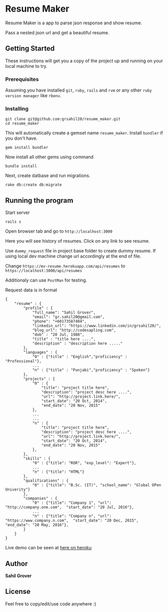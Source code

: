 # Resume Maker

 Resume Maker is a app to parse json response and show resume.

Pass a nested json url and get a beautiful resume.

## Getting Started

These instructions will get you a copy of the project up and running on your local machine to try.

### Prerequisites

Assuming you have installed `git`, `ruby`, `rails` and `rvm` or any other `ruby version manager` like `rbenv`.


### Installing

```
git clone git@github.com:grsahil20/resume_maker.git
cd resume_maker
```

This will automatically create a gemset name `resume_maker`. Install `bundler` if you don't have.

`gem install bundler`

Now install all other gems using command

```
bundle install
```

Next, create datbase and run migrations.


```
rake db:create db:migrate
```


## Running the program

Start server

```
rails s
```

Open browser tab and go to `http://localhost:3000`

Here you will see history of resumes.
Click on any link to see resume.

Use `dummy_request` file in project base folder to create dummy resume. If using local dev machine change url accordingly at the end of file.




Change `https://mv-resume.herokuapp.com/api/resumes` to `https://localhost:3000/api/resumes`

Additionaly can use `PostMan` for testing.

Request data is in format

```
{
    "resume" : {
        "profile" : {
            "full_name": "Sahil Grover",
            "email": "gr.sahil20@gmail.com",
            "phone": "+60173587404",
            "linkedin_url": "https://www.linkedin.com/in/grsahil20/",
            "blog_url": "http://codesapling.com",
            "dob" : "20 Jul, 1988",
            "title" : "title here ....",
            "description" : "description here ....."
        },
        "languages" : {
            "0" : {"title" : "English","proficiency" : "Professional"},
            ...
            "n" : {"title" : "Punjabi","proficiency" : "Spoken"}
        },
        "projects" : {
            "0" : {
                "title": "project title here",
                "description": "project desc here ....",
                "url": "http://project.link.here/",
                "start_date": "20 Oct, 2014",
                "end_date": "20 Nov, 2015"
            },
            ...
            ...
            "n" : {
                "title": "project title here",
                "description": "project desc here ....",
                "url": "http://project.link.here/",
                "start_date": "20 Oct, 2014",
                "end_date": "20 Nov, 2015"
            },
        },
        "skills" : {
            "0" : {"title": "ROR", "exp_level": "Expert"},
            ...
            "n" : {"title": "HTML"}
        },
        "qualifications" : {
            "0" : {"title": "B.Sc. (IT)", "school_name": "Global OPen Univerity"}
        },
        "companies" : {
            "0" : {"title": "Company 1", "url": "http://company.one.com",  "start_date": "20 Jul, 2016"},
            ...
            "n" : {"title": "Company n", "url": "https://www.company.n.com",  "start_date": "20 Dec, 2015",  "end_date": "20 May, 2016"},
        }
    }
}

```



Live demo can be seen at [here on heroku](https://mv-resume.herokuapp.com/)


## Author

**Sahil Grover**


## License

Feel free to copy/edit/use code anywhere :)
